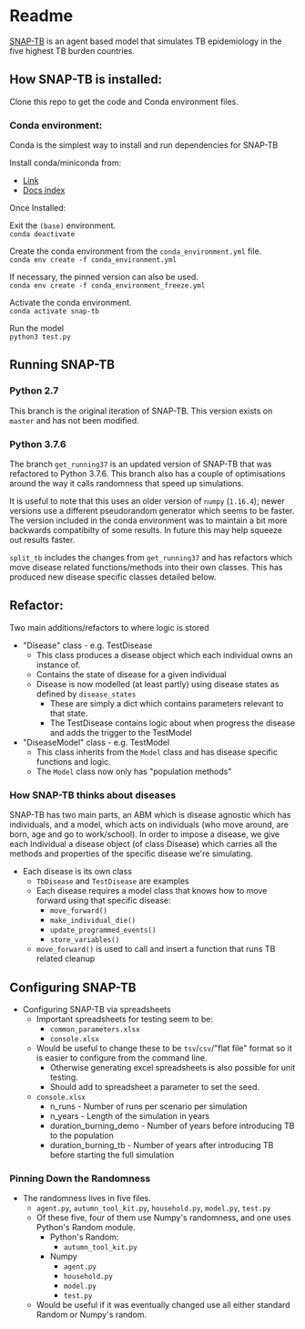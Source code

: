 # Readme

[SNAP-TB](https://bmcmedicine.biomedcentral.com/articles/10.1186/s12916-019-1452-0) is an agent based model that simulates TB epidemiology in the five highest TB burden countries.

## How SNAP-TB is installed:

Clone this repo to get the code and Conda environment files.

### Conda environment:

Conda is the simplest way to install and run dependencies for SNAP-TB

Install conda/miniconda from:  
- [Link](https://docs.conda.io/en/latest/miniconda.html)  
- [Docs index](https://docs.conda.io/projects/conda/en/latest/user-guide/index.html)

Once Installed:

Exit the `(base)` environment.  
`conda deactivate`

Create the conda environment from the `conda_environment.yml` file.  
`conda env create -f conda_environment.yml` 

If necessary, the pinned version can also be used.  
`conda env create -f conda_environment_freeze.yml`

Activate the conda environment.  
`conda activate snap-tb`

Run the model  
`python3 test.py`

## Running SNAP-TB

### Python 2.7

This branch is the original iteration of SNAP-TB. This version exists on `master` and has not been modified.

### Python 3.7.6

The branch `get_running37` is an updated version of SNAP-TB that was refactored to Python 3.7.6. This branch also has a couple of optimisations around the way it calls randomness that speed up simulations.

It is useful to note that this uses an older version of `numpy` (`1.16.4`); newer versions use a different pseudorandom generator which seems to be faster. The version included in the conda environment was to maintain a bit more backwards compatibilty of some results. In future this may help squeeze out results faster. 

`split_tb` includes the changes from `get_running37` and has refactors which move disease related functions/methods into their own classes. This has produced new disease specific classes detailed below.

## Refactor:

Two main additions/refactors to where logic is stored

- "Disease" class - e.g. TestDisease
    - This class produces a disease object which each individual owns an instance of.
    - Contains the state of disease for a given individual
    - Disease is now modelled (at least partly) using disease states as defined by `disease_states`
        - These are simply a dict which contains parameters relevant to that state.
        - The TestDisease contains logic about when progress the disease and adds the trigger to the TestModel
- "DiseaseModel" class - e.g. TestModel
    - This class inherits from the `Model` class and has disease specific functions and logic.
    - The `Model` class now only has "population methods"

### How SNAP-TB thinks about diseases

SNAP-TB has two main parts, an ABM which is disease agnostic which has individuals, and a model, which acts on individuals (who move around, are born, age and go to work/school). In order to impose a disease, we give each Individual a disease object (of class Disease) which carries all the methods and properties of the specific disease we're simulating.

- Each disease is its own class 
    - `TbDisease` and `TestDisease` are examples
    - Each disease requires a model class that knows how to move forward using that specific disease:
        - `move_forward()`
        - `make_individual_die()`
        - `update_programmed_events()`
        - `store_variables()`
    - `move_forward()` is used to call and insert a function that runs TB related cleanup 

## Configuring SNAP-TB  

- Configuring SNAP-TB via spreadsheets
    - Important spreadsheets for testing seem to be:
        - `common_parameters.xlsx`
        - `console.xlsx`
    - Would be useful to change these to be `tsv`/`csv`/"flat file" format so it is easier to configure from the command line. 
        - Otherwise generating excel spreadsheets is also possible for unit testing.
        - Should add to spreadsheet a parameter to set the seed.
    - `console.xlsx`
        - n_runs - Number of runs per scenario per simulation
        - n_years - Length of the simulation in years
        - duration_burning_demo - Number of years before introducing TB to the population
        - duration_burning_tb - Number of years after introducing TB before starting the full simulation

###  Pinning Down the Randomness

- The randomness lives in five files. 
    - `agent.py`, `autumn_tool_kit.py`, `household.py`, `model.py`, `test.py`
    - Of these five, four of them use Numpy's randomness, and one uses Python's Random module.
        - Python's Random:
            - `autumn_tool_kit.py`
        - Numpy
            - `agent.py`
            - `household.py`
            - `model.py`
            - `test.py`
    - Would be useful if it was eventually changed use all either standard Random or Numpy's random.

